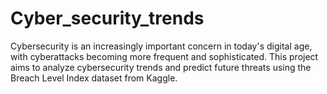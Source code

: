 # Cyber_security_trends
Cybersecurity is an increasingly important concern in today's digital age, with cyberattacks becoming more frequent and sophisticated. This project aims to analyze cybersecurity trends and predict future threats using the Breach Level Index dataset from Kaggle.
